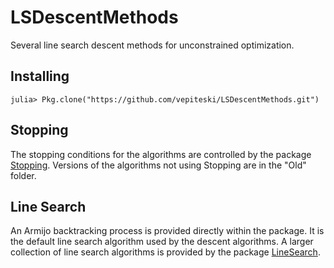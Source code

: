# LSDescentMethods

Several line search descent methods for unconstrained optimization.

## Installing
`julia> Pkg.clone("https://github.com/vepiteski/LSDescentMethods.git")`

## Stopping
The stopping conditions for the algorithms are controlled by the package
[Stopping](https://github.com/vepiteski/Stopping.jl). Versions of the algorithms
not using Stopping are in the "Old" folder.

## Line Search
An Armijo backtracking process is provided directly within the package. It is the
default line search algorithm used by the descent algorithms. A larger
collection of line search algorithms is provided by the package
[LineSearch](https://github.com/Goysa2/LineSearch).  
